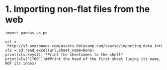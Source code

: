 # 1. Importing non-flat files from the web

    import pandas as pd
    
    url = 'http://s3.amazonaws.com/assets.datacamp.com/course/importing_data_into_r/latitude.xls'
    xls = pd.read_excel(url,sheet_name=None)
    print(xls.keys()) *Print the sheetnames to the shell*
    print(xls['1700'])##Print the head of the first sheet (using its name, NOT its index)

